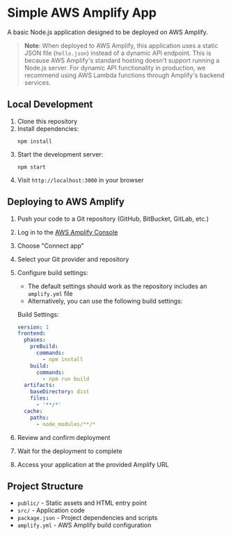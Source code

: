 # Simple AWS Amplify App

A basic Node.js application designed to be deployed on AWS Amplify.

> **Note**: When deployed to AWS Amplify, this application uses a static JSON file (`hello.json`) instead of a dynamic API endpoint. This is because AWS Amplify's standard hosting doesn't support running a Node.js server. For dynamic API functionality in production, we recommend using AWS Lambda functions through Amplify's backend services.

## Local Development

1. Clone this repository
2. Install dependencies:
   ```
   npm install
   ```
3. Start the development server:
   ```
   npm start
   ```
4. Visit `http://localhost:3000` in your browser

## Deploying to AWS Amplify

1. Push your code to a Git repository (GitHub, BitBucket, GitLab, etc.)

2. Log in to the [AWS Amplify Console](https://console.aws.amazon.com/amplify/home)

3. Choose "Connect app"

4. Select your Git provider and repository

5. Configure build settings:
   - The default settings should work as the repository includes an `amplify.yml` file
   - Alternatively, you can use the following build settings:

   Build Settings:
   ```yaml
   version: 1
   frontend:
     phases:
       preBuild:
         commands:
           - npm install
       build:
         commands:
           - npm run build
     artifacts:
       baseDirectory: dist
       files:
         - '**/*'
     cache:
       paths:
         - node_modules/**/*
   ```

6. Review and confirm deployment

7. Wait for the deployment to complete

8. Access your application at the provided Amplify URL

## Project Structure

- `public/` - Static assets and HTML entry point
- `src/` - Application code
- `package.json` - Project dependencies and scripts
- `amplify.yml` - AWS Amplify build configuration

